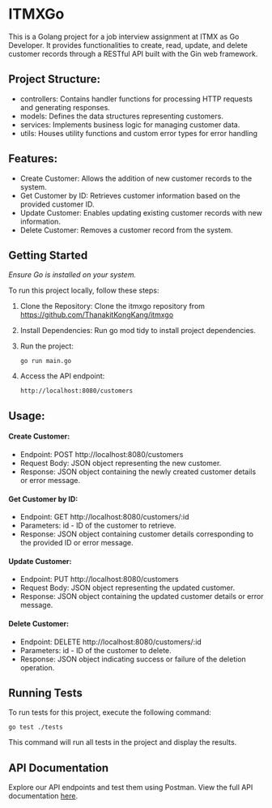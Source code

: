 # ITMXGo

This is a Golang project  for a job interview assignment at ITMX as Go Developer. It provides functionalities to create, read, update, and delete customer records through a RESTful API built with the Gin web framework.

## Project Structure:
- controllers: Contains handler functions for processing HTTP requests and generating responses.
- models: Defines the data structures representing customers.
- services: Implements business logic for managing customer data.
- utils: Houses utility functions and custom error types for error handling

## Features:
- Create Customer: Allows the addition of new customer records to the system.
- Get Customer by ID: Retrieves customer information based on the provided customer ID.
- Update Customer: Enables updating existing customer records with new information.
- Delete Customer: Removes a customer record from the system.


## Getting Started

*Ensure Go is installed on your system.*

To run this project locally, follow these steps:


1. Clone the Repository: Clone the itmxgo repository from https://github.com/ThanakitKongKang/itmxgo

2. Install Dependencies: Run go mod tidy to install project dependencies.

3. Run the project:

    ```
    go run main.go
    ```

4. Access the API endpoint:

    ```
    http://localhost:8080/customers
    ```

## Usage:
#### Create Customer:
- Endpoint: POST  http://localhost:8080/customers
- Request Body: JSON object representing the new customer.
- Response: JSON object containing the newly created customer details or error message.
#### Get Customer by ID:
- Endpoint: GET  http://localhost:8080/customers/:id
- Parameters: id - ID of the customer to retrieve.
- Response: JSON object containing customer details corresponding to the provided ID or error message.
#### Update Customer:
- Endpoint: PUT  http://localhost:8080/customers
- Request Body: JSON object representing the updated customer.
- Response: JSON object containing the updated customer details or error message.
#### Delete Customer:
- Endpoint: DELETE  http://localhost:8080/customers/:id
- Parameters: id - ID of the customer to delete.
- Response: JSON object indicating success or failure of the deletion operation.

## Running Tests
To run tests for this project, execute the following command:

```
go test ./tests
```
This command will run all tests in the project and display the results.

## API Documentation
Explore our API endpoints and test them using Postman. View the full API documentation [here](https://documenter.getpostman.com/view/5146303/2sA3BuWp7t).

